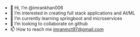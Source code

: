 - 👋 Hi, I’m @imrankhan006
- 👀 I’m interested in creating full stack applications and AI/ML
- 🌱 I’m currently learning springboot and microservices
- 💞️ I’m looking to collaborate on github
- 📫 How to reach me imranmct97@gmail.com

<!---
imrankhan006/imrankhan006 is a ✨ special ✨ repository because its `README.md` (this file) appears on your GitHub profile.
You can click the Preview link to take a look at your changes.
--->
